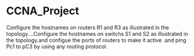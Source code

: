 # CCNA_Project
Configure the hostnames on routers R1 and R3 as illustrated in the topology....Configure the hostnames on switchs S1 and S2 as illustrated in the topology.and configue the ports of routers to make it active .and ping Pc1 to pC3 by using any routing protocol.
